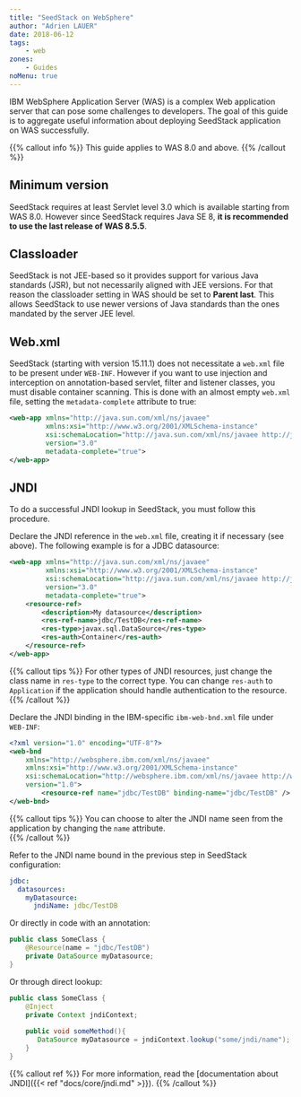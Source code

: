 ```yaml
---
title: "SeedStack on WebSphere"
author: "Adrien LAUER"
date: 2018-06-12
tags:
    - web
zones:
    - Guides
noMenu: true
---
```


IBM WebSphere Application Server (WAS) is a complex Web application server that can pose some challenges to 
developers. The goal of this guide is to aggregate useful information about deploying SeedStack application on WAS 
successfully.<!--more-->

{{% callout info %}}
This guide applies to WAS 8.0 and above. 
{{% /callout %}}

## Minimum version

SeedStack requires at least Servlet level 3.0 which is available starting from WAS 8.0. However since SeedStack
requires Java SE 8, **it is recommended to use the last release of WAS 8.5.5**.

## Classloader

SeedStack is not JEE-based so it provides support for various Java standards (JSR), but not necessarily aligned with JEE
versions. For that reason the classloader setting in WAS should be set to **Parent last**. This allows SeedStack to use
newer versions of Java standards than the ones mandated by the server JEE level.

## Web.xml

SeedStack (starting with version 15.11.1) does not necessitate a `web.xml` file to be present under `WEB-INF`. However if
you want to use injection and interception on annotation-based servlet, filter and listener classes, you must disable container
scanning. This is done with an almost empty `web.xml` file, setting the `metadata-complete` attribute to true:

```xml
<web-app xmlns="http://java.sun.com/xml/ns/javaee"
         xmlns:xsi="http://www.w3.org/2001/XMLSchema-instance"
         xsi:schemaLocation="http://java.sun.com/xml/ns/javaee http://java.sun.com/xml/ns/javaee/web-app_3_0.xsd"
         version="3.0"
         metadata-complete="true">
</web-app>
```

## JNDI

To do a successful JNDI lookup in SeedStack, you must follow this procedure.

Declare the JNDI reference in the `web.xml` file, creating it if necessary (see above). The following example is for a
JDBC datasource:

```xml
<web-app xmlns="http://java.sun.com/xml/ns/javaee"
         xmlns:xsi="http://www.w3.org/2001/XMLSchema-instance"
         xsi:schemaLocation="http://java.sun.com/xml/ns/javaee http://java.sun.com/xml/ns/javaee/web-app_3_0.xsd"
         version="3.0"
         metadata-complete="true">
    <resource-ref>
        <description>My datasource</description>
        <res-ref-name>jdbc/TestDB</res-ref-name>
        <res-type>javax.sql.DataSource</res-type>
        <res-auth>Container</res-auth>
    </resource-ref>
</web-app> 
```

{{% callout tips %}}
For other types of JNDI resources, just change the class name in `res-type` to the correct type. You can change `res-auth`
to `Application` if the application should handle authentication to the resource. 
{{% /callout %}}

Declare the JNDI binding in the IBM-specific `ibm-web-bnd.xml` file under `WEB-INF`:

```xml
<?xml version="1.0" encoding="UTF-8"?>
<web-bnd 
    xmlns="http://websphere.ibm.com/xml/ns/javaee"
    xmlns:xsi="http://www.w3.org/2001/XMLSchema-instance"
    xsi:schemaLocation="http://websphere.ibm.com/xml/ns/javaee http://websphere.ibm.com/xml/ns/javaee/ibm-web-bnd_1_0.xsd"
    version="1.0">
        <resource-ref name="jdbc/TestDB" binding-name="jdbc/TestDB" />
</web-bnd>
```

{{% callout tips %}}
You can choose to alter the JNDI name seen from the application by changing the `name` attribute.  
{{% /callout %}}

Refer to the JNDI name bound in the previous step in SeedStack configuration:

```yaml
jdbc:
  datasources:
    myDatasource:
      jndiName: jdbc/TestDB
```

Or directly in code with an annotation:

```java
public class SomeClass {
    @Resource(name = "jdbc/TestDB")
    private DataSource myDatasource;
}
```

Or through direct lookup:

```java
public class SomeClass {
    @Inject
    private Context jndiContext;
 
    public void someMethod(){
       DataSource myDatasource = jndiContext.lookup("some/jndi/name");
    }
}
``` 

{{% callout ref %}}
For more information, read the [documentation about JNDI]({{< ref "docs/core/jndi.md" >}}).
{{% /callout %}}
